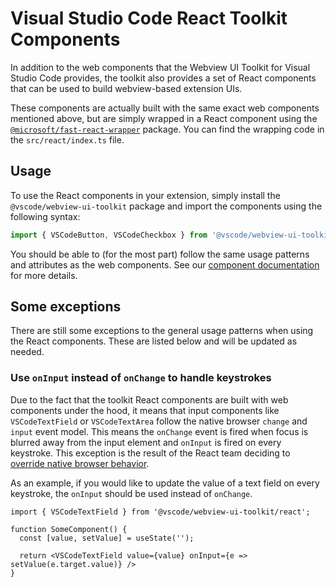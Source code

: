 # Visual Studio Code React Toolkit Components

In addition to the web components that the Webview UI Toolkit for Visual Studio Code provides, the toolkit also provides a set of React components that can be used to build webview-based extension UIs.

These components are actually built with the same exact web components mentioned above, but are simply wrapped in a React component using the [`@microsoft/fast-react-wrapper`](https://www.npmjs.com/package/@microsoft/fast-react-wrapper) package. You can find the wrapping code in the `src/react/index.ts` file.

## Usage 

To use the React components in your extension, simply install the `@vscode/webview-ui-toolkit` package and import the components using the following syntax:

```ts
import { VSCodeButton, VSCodeCheckbox } from '@vscode/webview-ui-toolkit/react';
```

You should be able to (for the most part) follow the same usage patterns and attributes as the web components. See our [component documentation](../../docs/components.md) for more details.

## Some exceptions

There are still some exceptions to the general usage patterns when using the React components. These are listed below and will be updated as needed.

### Use `onInput` instead of `onChange` to handle keystrokes

Due to the fact that the toolkit React components are built with web components under the hood, it means that input components like `VSCodeTextField` or `VSCodeTextArea` follow the native browser `change` and `input` event model. This means the `onChange` event is fired when focus is blurred away from the input element and `onInput` is fired on every keystroke. This exception is the result of the React team deciding to [override native browser behavior](https://reactjs.org/docs/dom-elements.html#onchange).

As an example, if you would like to update the value of a text field on every keystroke, the `onInput` should be used instead of `onChange`.

```tsx
import { VSCodeTextField } from '@vscode/webview-ui-toolkit/react';

function SomeComponent() {
  const [value, setValue] = useState('');
  
  return <VSCodeTextField value={value} onInput={e => setValue(e.target.value)} />
}
```
